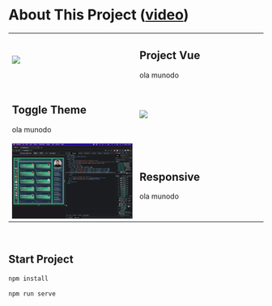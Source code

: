 # About This Project ([video](https://www.instagram.com/p/CaHVBMhOL_s))

<table>
    <tr>
        <td width="49.9%">
          <img src="public/images/run-toggle-theme.gif" />
        </td>
        <td width="49.9%">
          <h2>Project Vue</h2>
          <p>ola munodo</p>
        </td>
    </tr>
    <tr>
        <td width="49.9%">
          <h2>Toggle Theme</h2>
          <p>ola munodo</p>
        </td>
        <td width="49.9%">
          <img src="public/images/run-fluid-responsive.gif" />
        </td>
    </tr>
    <tr>
        <td width="49.9%">
          <img src="public/images/run-infinite-responsive.gif" />
        </td>
        <td width="49.9%">
          <h2>Responsive</h2>
          <p>ola munodo</p>
        </td>
    </tr>
</table>

<br/>

## Start Project 
```
npm install
```
```
npm run serve
```
